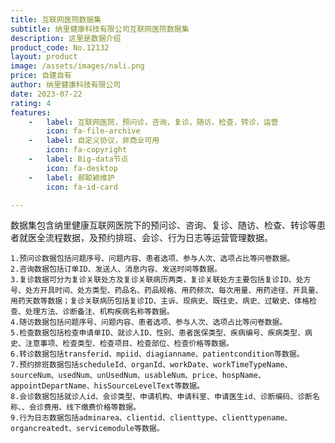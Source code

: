 ```yaml
---
title: 互联网医院数据集
subtitle: 纳里健康科技有限公司互联网医院数据集
description: 这里是数据介绍
product_code: No.12132
layout: product
image: /assets/images/nali.png
price: 自建自有
author: 纳里健康科技有限公司
date: 2023-07-22
rating: 4
features:
    -   label: 互联网医院，预问诊，咨询，复诊，随访，检查，转诊，运营
        icon: fa-file-archive
    -   label: 自定义协议，非商业可用
        icon: fa-copyright
    -   label: Big-data节点
        icon: fa-desktop
    -   label: 郝聪颖维护
        icon: fa-id-card

---
```


数据集包含纳里健康互联网医院下的预问诊、咨询、复诊、随访、检查、转诊等患者就医全流程数据，及预约排班、会诊、行为日志等运营管理数据。

    1.预问诊数据包括问题序号、问题内容、患者选项、参与人次、选项占比等问卷数据。
    2.咨询数据包括订单ID、发送人、消息内容、发送时间等数据。
    3.复诊数据可分为复诊关联处方及复诊关联病历两类，复诊关联处方主要包括复诊ID、处方号、处方开具时间、处方类型、药品名、药品规格、用药频次、每次用量、用药途径、开具量、用药天数等数据；复诊关联病历包括复诊ID、主诉、现病史、既往史、病史、过敏史、体格检查、处理方法、诊断备注、机构疾病名称等数据。
    4.随访数据包括问题序号、问题内容、患者选项、参与人次、选项占比等问卷数据。
    5.检查数据包括检查申请单ID、就诊人ID、性别、患者医保类型、疾病编号、疾病类型、病史、注意事项、检查类型、检查项目、检查部位、检查价格等数据。
    6.转诊数据包括transferid、mpiid、diagianname、patientcondition等数据。
    7.预约排班数据包括scheduleId、organId、workDate、workTimeTypeName、sourceNum、usedNum、unUsedNum、usableNum、price、hospName、appointDepartName、hisSourceLevelText等数据。
    8.会诊数据包括就诊人id、会诊类型、申请机构、申请科室、申请医生id、诊断编码、诊断名称、、会诊费用、线下缴费价格等数据。
    9.行为日志数据包括adminarea、clientid、clienttype、clienttypename、organcreatedt、servicemodule等数据。


